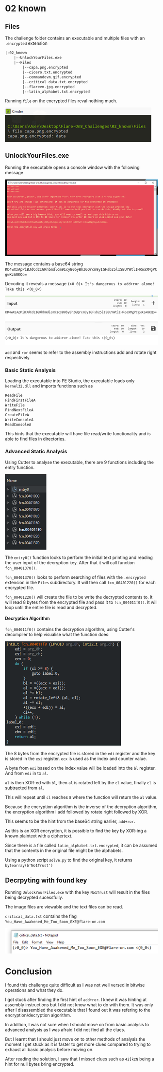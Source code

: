 # 02 known

## Files
The challenge folder contains an executable and multiple files with an `.encrypted` extension
```
|-02_known
    |--UnlockYourFiles.exe
    |--Files
        |--capa.png.encrypted
        |--cicero.txt.encrypted
        |--commandovm.gif.encrypted
        |--critical_data.txt.encrypted
        |--flarevm.jpg.encrypted
        |--latin_alphabet.txt.encrypted
```

Running `file` on the encrypted files reval nothing much.

![file result on capa.png.encrypted](images/known1.png)

## UnlockYourFiles.exe

Running the executable opens a console window with the following message

![UnlockYourFiles.exe console window](images/known2.png)

The message contains a base64 string `KD4wXzApPiBJdCdzIGRhbmdlcm91cyB0byBhZGQrcm9yIGFsb25lISBUYWtlIHRoaXMgPCgwXzA8KQo=`

Decoding it reveals a message `(>0_0)> It's dangerous to add+ror alone! Take this <(0_0<)`

![Cyberchef base64 decode](images/known3.png)

`add` and `ror` seems to refer to the assembly instructions add and rotate right respectively.

### Basic Static Analysis
Loading the executable into PE Studio, the executable loads only `kernel32.dll` and imports functions such as
```
ReadFile
FindFirstFileA
WriteFile
FindNextFileA
CreateFileA
WriteConsoleA
ReadConsoleA
```

This hints that the executable will have file read/write functionality and is able to find files in directories.

### Advanced Static Analysis

Using Cutter to analyse the executable, there are 9 functions including the entry function.

![Cutter function window](images/known4.png)

The `entry0()` function looks to perform the initial text printing and reading the user input of the decryption key. After that it will call function `fcn_00401370()`.

`fcn_00401370()` looks to perform searching of files with the `.encrypted` extension in the `Files` subdirectory. It will then call `fcn_00401220()` for each encrypted file.

`fcn_00401220()` will create the file to be write the decrypted contents to. It will read 8 bytes from the encrypted file and pass it to `fcn_004011f0()`. It will loop until the entire file is read and decrypted.

#### Decryption Algorithm

`fcn_004011f0()` contains the decryption algorithm, using Cutter's decompiler to help visualise what the function does:

![Cutter decompiler view of fcn_004011f0()](images/known5.png)

The 8 bytes from the encrypted file is stored in the `edi` register and the key is stored in the `esi` register. `ecx` is used as the index and counter value. 

A byte from `esi` based on the index value will be loaded into the `bl` register. And from `edi` in to `al`.

`al` is then XOR-ed with `bl`, then `al` is rotated left by the `cl` value, finally `cl` is subtracted from `al`. 

This will repeat until `cl` reaches `8` where the function will return the `al` value.

Because the encryption algorithm is the inverse of the decryption algorithm, the encryption algorithm i add followed by rotate right followed by XOR. 

This seems to be the hint from the base64 string earlier, `add+ror`.

As this is an XOR encryption, it is possible to find the key by XOR-ing a known plaintext with a ciphertext. 

Since there is a file called `latin_alphabet.txt.encrypted`, it can be assumed that the contents in the original file might be the alphabets.

Using a python script `solve.py` to find the original key, it returns `bytearray(b'No1Trust')`

## Decrpyting with found key

Running `UnlockYourFiles.exe` with the key `No1Trust` will result in the files being decrypted sucessfully.

The image files are viewable and the text files can be read.

`critical_data.txt` contains the flag `You_Have_Awakened_Me_Too_Soon_EXE@flare-on.com`

![critical_data.txt contents](images/known6.png)

# Conclusion
I found this challenge quite difficult as I was not well versed in bitwise operations and what they do. 

I got stuck after finding the first hint of `add+ror`. I knew it was hinting at assembly instructions but I did not know what to do with them. It was only after I disassembled the executable that I found out it was refering to the encryption/decryption algorithm.

In addition, I was not sure when I should move on from basic analysis to advanced analysis as I was afraid I did not find all the clues. 

But I learnt that I should just move on to other methods of analysis the moment I get stuck as it is faster to get more clues compared to trying to exhaust all basic analysis before moving on.

After reading the solution, I saw that I missed clues such as `42]kzN` being a hint for null bytes bring encrypted.